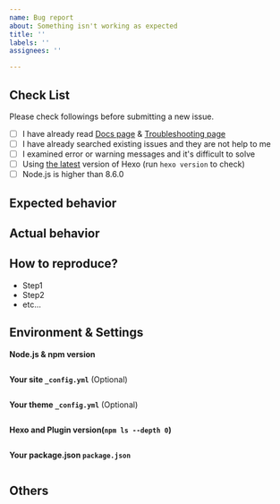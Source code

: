 ```yaml
---
name: Bug report
about: Something isn't working as expected
title: ''
labels: ''
assignees: ''

---
```


<!-- NOTE:

If you find that markdown files are not rendered as expected, please go to https://marked.js.org/demo/ to see if it can be reproduced there. If it can be reproduced, please file a bug to https://github.com/markedjs/marked.

If you want help on your bug, please also send us the git repository (GitHub, GitLab, Bitbucket etc...) where your hexo code is stored. It would greatly help. If you prefer not to have your hexo code out in public, please upload to a private GitHub repository and grant read-only access to hexojs/core.

-->

## Check List

Please check followings before submitting a new issue.

- [ ] I have already read [Docs page](https://hexo.io/docs/) & [Troubleshooting page](https://hexo.io/docs/troubleshooting)
- [ ] I have already searched existing issues and they are not help  to me
- [ ] I examined error or warning messages and it's difficult to solve
- [ ] Using [the latest](https://github.com/hexojs/hexo/releases) version of Hexo (run `hexo version` to check)
- [ ] Node.js is higher than 8.6.0

## Expected behavior

## Actual behavior

## How to reproduce?

* Step1
* Step2
* etc...

## Environment & Settings

**Node.js & npm version**

```
```

**Your site `_config.yml`** (Optional)

```
```

**Your theme `_config.yml`** (Optional)

```
```

**Hexo and Plugin version(`npm ls --depth 0`)**

```
```

**Your package.json `package.json`**

```
```

## Others

<!-- If you have other information. Please write here. -->
